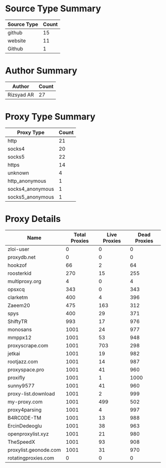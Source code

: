 # Source Type Summary

| Source Type | Count |
|-------------|-------|
| github | 15 |
| website | 11 |
| Github | 1 |


# Author Summary

| Author | Count |
|--------|-------|
| Rizsyad AR | 27 |


# Proxy Type Summary

| Proxy Type | Count |
|------------|-------|
| http | 21 |
| socks4 | 20 |
| socks5 | 22 |
| https | 14 |
| unknown | 4 |
| http_anonymous | 1 |
| socks4_anonymous | 1 |
| socks5_anonymous | 1 |


# Proxy Details

| Name | Total Proxies | Live Proxies | Dead Proxies |
|------|---------------|--------------|---------------|
| zloi-user | 0 | 0 | 0 |
| proxydb.net | 0 | 0 | 0 |
| hookzof | 66 | 2 | 64 |
| roosterkid | 270 | 15 | 255 |
| multiproxy.org | 4 | 0 | 4 |
| opsxcq | 343 | 0 | 343 |
| clarketm | 400 | 4 | 396 |
| Zaeem20 | 475 | 163 | 312 |
| spys | 400 | 29 | 371 |
| ShiftyTR | 993 | 17 | 976 |
| monosans | 1001 | 24 | 977 |
| mmppx12 | 1001 | 53 | 948 |
| proxyscrape.com | 1001 | 703 | 298 |
| jetkai | 1001 | 19 | 982 |
| rootjazz.com | 1001 | 14 | 987 |
| proxyspace.pro | 1001 | 41 | 960 |
| proxifly | 1001 | 1 | 1000 |
| sunny9577 | 1001 | 41 | 960 |
| proxy-list.download | 1001 | 2 | 999 |
| my-proxy.com | 1001 | 499 | 502 |
| proxy4parsing | 1001 | 4 | 997 |
| B4RC0DE-TM | 1001 | 13 | 988 |
| ErcinDedeoglu | 1001 | 38 | 963 |
| openproxylist.xyz | 1001 | 21 | 980 |
| TheSpeedX | 1001 | 93 | 908 |
| proxylist.geonode.com | 1001 | 31 | 970 |
| rotatingproxies.com | 0 | 0 | 0 |
